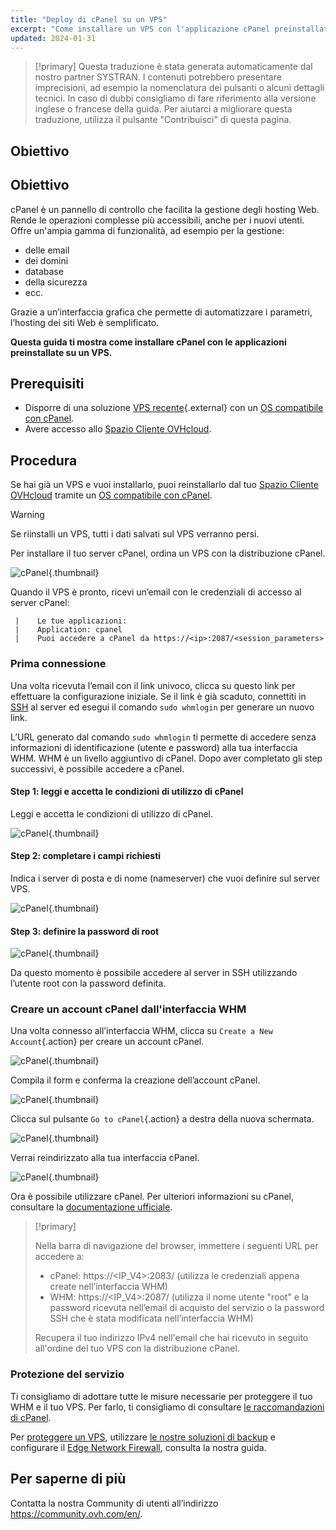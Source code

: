 ```yaml
---
title: "Deploy di cPanel su un VPS"
excerpt: "Come installare un VPS con l'applicazione cPanel preinstallata"
updated: 2024-01-31
---
```


> [!primary]
> Questa traduzione è stata generata automaticamente dal nostro partner SYSTRAN. I contenuti potrebbero presentare imprecisioni, ad esempio la nomenclatura dei pulsanti o alcuni dettagli tecnici. In caso di dubbi consigliamo di fare riferimento alla versione inglese o francese della guida. Per aiutarci a migliorare questa traduzione, utilizza il pulsante "Contribuisci" di questa pagina.
>

## Obiettivo

## Obiettivo

cPanel è un pannello di controllo che facilita la gestione degli hosting Web. Rende le operazioni complesse più accessibili, anche per i nuovi utenti. Offre un'ampia gamma di funzionalità, ad esempio per la gestione: 

- delle email
- dei domini
- database
- della sicurezza
- ecc.

Grazie a un’interfaccia grafica che permette di automatizzare i parametri, l’hosting dei siti Web è semplificato.

**Questa guida ti mostra come installare cPanel con le applicazioni preinstallate su un VPS.**

## Prerequisiti

- Disporre di una soluzione [VPS recente](https://www.ovhcloud.com/it/vps/){.external} con un [OS compatibile con cPanel](https://www.ovhcloud.com/it/vps/os/).
- Avere accesso allo [Spazio Cliente OVHcloud](https://www.ovh.com/auth/?action=gotomanager&from=https://www.ovh.it/&ovhSubsidiary=it).

## Procedura

Se hai già un VPS e vuoi installarlo, puoi reinstallarlo dal tuo [Spazio Cliente OVHcloud](https://www.ovh.com/auth/?action=gotomanager&from=https://www.ovh.it/&ovhSubsidiary=it) tramite un [OS compatibile con cPanel](https://www.ovhcloud.com/it/vps/os/).

> [!warning]
>
> Se riinstalli un VPS, tutti i dati salvati sul VPS verranno persi.
> 

Per installare il tuo server cPanel, ordina un VPS con la distribuzione cPanel.

![cPanel](images/cpanel_order.png){.thumbnail}

Quando il VPS è pronto, ricevi un’email con le credenziali di accesso al server cPanel:

```
 |    Le tue applicazioni:
 |    Application: cpanel
 |    Puoi accedere a cPanel da https://<ip>:2087/<session_parameters>
```

### Prima connessione

Una volta ricevuta l’email con il link univoco, clicca su questo link per effettuare la configurazione iniziale. Se il link è già scaduto, connettiti in [SSH](/pages/bare_metal_cloud/dedicated_servers/ssh_introduction) al server ed esegui il comando `sudo whmlogin` per generare un nuovo link.

L’URL generato dal comando `sudo whmlogin` ti permette di accedere senza informazioni di identificazione (utente e password) alla tua interfaccia WHM. WHM è un livello aggiuntivo di cPanel. Dopo aver completato gli step successivi, è possibile accedere a cPanel.

#### Step 1: leggi e accetta le condizioni di utilizzo di cPanel

Leggi e accetta le condizioni di utilizzo di cPanel.

![cPanel](images/license_validation.png){.thumbnail}

#### Step 2: completare i campi richiesti

Indica i server di posta e di nome (nameserver) che vuoi definire sul server VPS.

![cPanel](images/setup_config_cpanel.png){.thumbnail}

#### Step 3: definire la password di root

![cPanel](images/change_root.png){.thumbnail}

Da questo momento è possibile accedere al server in SSH utilizzando l’utente root con la password definita.

### Creare un account cPanel dall'interfaccia WHM

Una volta connesso all’interfaccia WHM, clicca su `Create a New Account`{.action} per creare un account cPanel.

![cPanel](images/create_new_account.png){.thumbnail}

Compila il form e conferma la creazione dell’account cPanel.

![cPanel](images/create_new_account_form.png){.thumbnail}

Clicca sul pulsante `Go to cPanel`{.action} a destra della nuova schermata.

![cPanel](images/go_to_cpanel.png){.thumbnail}

Verrai reindirizzato alla tua interfaccia cPanel.

![cPanel](images/manager_cpanel.png){.thumbnail}

Ora è possibile utilizzare cPanel. Per ulteriori informazioni su cPanel, consultare la [documentazione ufficiale](https://docs.cpanel.net/).

> [!primary]
>
> Nella barra di navigazione del browser, immettere i seguenti URL per accedere a:
>
> - cPanel: https&#58;//&#60;IP_V4&#62;:2083/ (utilizza le credenziali appena create nell’interfaccia WHM)
> - WHM: https&#58;//&#60;IP_V4&#62;:2087/ (utilizza il nome utente "root" e la password ricevuta nell’email di acquisto del servizio o la password SSH che è stata modificata nell’interfaccia WHM)
>
> Recupera il tuo indirizzo IPv4 nell'email che hai ricevuto in seguito all'ordine del tuo VPS con la distribuzione cPanel.
>

### Protezione del servizio

Ti consigliamo di adottare tutte le misure necessarie per proteggere il tuo WHM e il tuo VPS. Per farlo, ti consigliamo di consultare [le raccomandazioni di cPanel](https://docs.cpanel.net/knowledge-base/security/tips-to-make-your-server-more-secure/).

Per [proteggere un VPS](/pages/bare_metal_cloud/virtual_private_servers/secure_your_vps), utilizzare [le nostre soluzioni di backup](/products/bare-metal-cloud-virtual-private-servers) e configurare il [Edge Network Firewall](/pages/bare_metal_cloud/dedicated_servers/firewall_network), consulta la nostra guida.

## Per saperne di più

Contatta la nostra Community di utenti all’indirizzo <https://community.ovh.com/en/>.
